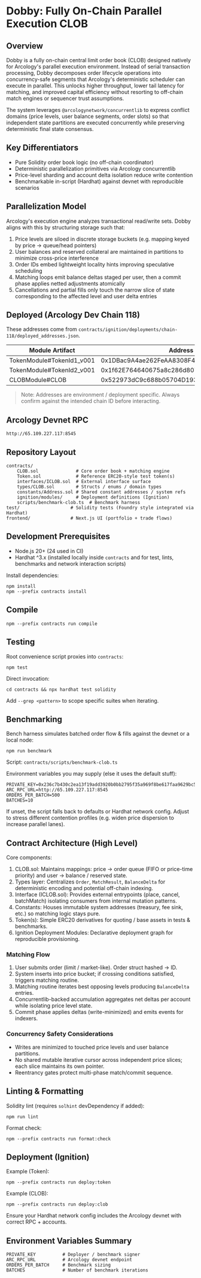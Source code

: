 # Dobby: Fully On-Chain Parallel Execution CLOB

## Overview
Dobby is a fully on-chain central limit order book (CLOB) designed natively for Arcology's parallel execution environment. Instead of serial transaction processing, Dobby decomposes order lifecycle operations into concurrency-safe segments that Arcology's deterministic scheduler can execute in parallel. This unlocks higher throughput, lower tail latency for matching, and improved capital efficiency without resorting to off-chain match engines or sequencer trust assumptions.

The system leverages `@arcologynetwork/concurrentlib` to express conflict domains (price levels, user balance segments, order slots) so that independent state partitions are executed concurrently while preserving deterministic final state consensus.

## Key Differentiators
- Pure Solidity order book logic (no off-chain coordinator)
- Deterministic parallelization primitives via Arcology concurrentlib
- Price-level sharding and account delta isolation reduce write contention
- Benchmarkable in-script (Hardhat) against devnet with reproducible scenarios

## Parallelization Model
Arcology's execution engine analyzes transactional read/write sets. Dobby aligns with this by structuring storage such that:

1. Price levels are siloed in discrete storage buckets (e.g. mapping keyed by price → queue/head pointers)
2. User balances and reserved collateral are maintained in partitions to minimize cross-price interference
3. Order IDs embed lightweight locality hints improving speculative scheduling
4. Matching loops emit balance deltas staged per user, then a commit phase applies netted adjustments atomically
5. Cancellations and partial fills only touch the narrow slice of state corresponding to the affected level and user delta entries


## Deployed (Arcology Dev Chain 118)
These addresses come from `contracts/ignition/deployments/chain-118/deployed_addresses.json`.

| Module Artifact | Address |
|-----------------|-------------------------------------------|
| TokenModule#TokenId1_v001 | 0x1DBac9A4ae262FeAA8308F4053a4D389e1C5FC59 |
| TokenModule#TokenId2_v001 | 0x1f62E764640675a8c286d807050A6f09E5Bd0DBa |
| CLOBModule#CLOB | 0x522973dC9c688b05704D1939706b0081Fc4f519A |

> Note: Addresses are environment / deployment specific. Always confirm against the intended chain ID before interacting.

## Arcology Devnet RPC
```
http://65.109.227.117:8545
```

## Repository Layout
```
contracts/
	CLOB.sol              # Core order book + matching engine
	Token.sol             # Reference ERC20-style test token(s)
	interfaces/ICLOB.sol  # External interface surface
	types/CLOB.sol        # Structs / enums / domain types
	constants/Address.sol # Shared constant addresses / system refs
	ignition/modules/     # Deployment definitions (Ignition)
	scripts/benchmark-clob.ts  # Benchmark harness
test/                   # Solidity tests (Foundry style integrated via Hardhat)
frontend/               # Next.js UI (portfolio + trade flows)
```

## Development Prerequisites
- Node.js 20+ (24 used in CI)
- Hardhat ^3.x (installed locally inside `contracts` and for test, lints, benchmarks and network interaction scripts)

Install dependencies:
```
npm install
npm --prefix contracts install
```

## Compile
```
npm --prefix contracts run compile
```

## Testing
Root convenience script proxies into `contracts`:
```
npm test
```
Direct invocation:
```
cd contracts && npx hardhat test solidity
```
Add `--grep <pattern>` to scope specific suites when iterating.

## Benchmarking
Bench harness simulates batched order flow & fills against the devnet or a local node:
```
npm run benchmark
```
Script: `contracts/scripts/benchmark-clob.ts`

Environment variables you may supply (else it uses the default stuff):
```
PRIVATE_KEY=0x236c7b430c2ea13f19add3920b0bb2795f35a969f8be617faa9629bc5f6201f1
ARC_RPC_URL=http://65.109.227.117:8545
ORDERS_PER_BATCH=500
BATCHES=10
```
If unset, the script falls back to defaults or Hardhat network config. Adjust to stress different contention profiles (e.g. widen price dispersion to increase parallel lanes).

## Contract Architecture (High Level)
Core components:
1. CLOB.sol: Maintains mappings: price → order queue (FIFO or price-time priority) and user → balance / reserved state.
2. Types layer: Centralizes `Order`, `MatchResult`, `BalanceDelta` for deterministic encoding and potential off-chain indexing.
3. Interface (ICLOB.sol): Provides external entrypoints (place, cancel, batchMatch) isolating consumers from internal mutation patterns.
4. Constants: Houses immutable system addresses (treasury, fee sink, etc.) so matching logic stays pure.
5. Token(s): Simple ERC20 derivatives for quoting / base assets in tests & benchmarks.
6. Ignition Deployment Modules: Declarative deployment graph for reproducible provisioning.

### Matching Flow
1. User submits order (limit / market-like). Order struct hashed → ID.
2. System inserts into price bucket; if crossing conditions satisfied, triggers matching routine.
3. Matching routine iterates best opposing levels producing `BalanceDelta` entries.
4. Concurrentlib-backed accumulation aggregates net deltas per account while isolating price level state.
5. Commit phase applies deltas (write-minimized) and emits events for indexers.

### Concurrency Safety Considerations
- Writes are minimized to touched price levels and user balance partitions.
- No shared mutable iterative cursor across independent price slices; each slice maintains its own pointer.
- Reentrancy gates protect multi-phase match/commit sequence.

## Linting & Formatting
Solidity lint (requires `solhint` devDependency if added):
```
npm run lint
```
Format check:
```
npm --prefix contracts run format:check
```

## Deployment (Ignition)
Example (Token):
```
npm --prefix contracts run deploy:token
```
Example (CLOB):
```
npm --prefix contracts run deploy:clob
```
Ensure your Hardhat network config includes the Arcology devnet with correct RPC + accounts.

## Environment Variables Summary
```
PRIVATE_KEY          # Deployer / benchmark signer
ARC_RPC_URL          # Arcology devnet endpoint
ORDERS_PER_BATCH     # Benchmark sizing
BATCHES              # Number of benchmark iterations
```